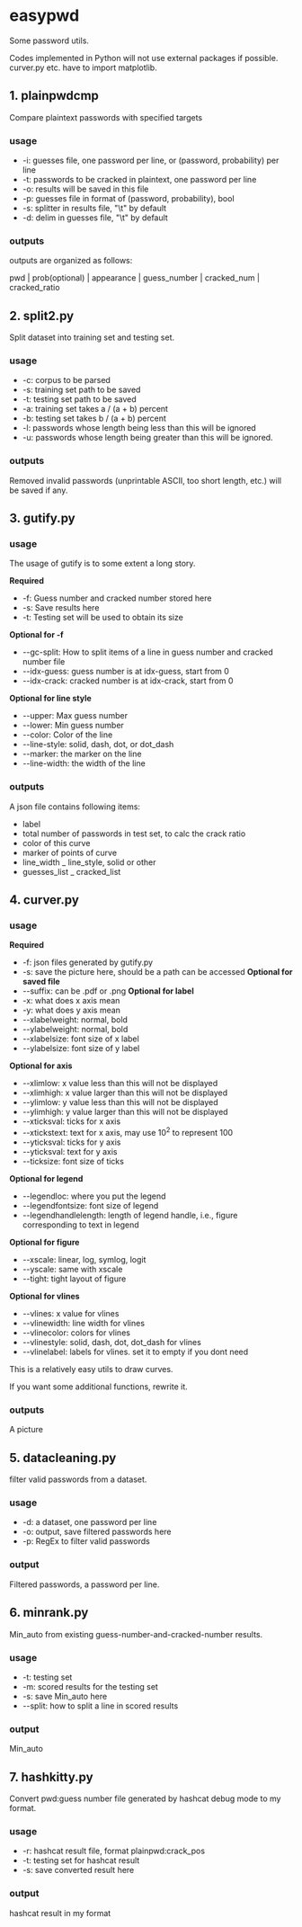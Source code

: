# easypwd
Some password utils.

Codes implemented in Python will not use external packages if possible.
curver.py etc. have to import matplotlib.

## 1. plainpwdcmp

Compare plaintext passwords with specified targets

### usage
- -i: guesses file, one password per line, or (password, probability) per line
- -t: passwords to be cracked in plaintext, one password per line
- -o: results will be saved in this file
- -p: guesses file in format of (password, probability), bool
- -s: splitter in results file, "\t" by default
- -d: delim in guesses file, "\t" by default

### outputs
outputs are organized as follows:

pwd | prob(optional) | appearance | guess_number | cracked_num | cracked_ratio

## 2. split2.py

Split dataset into training set and testing set.

### usage
- -c: corpus to be parsed
- -s: training set path to be saved
- -t: testing set path to be saved
- -a: training set takes a / (a + b) percent
- -b: testing set takes b / (a + b) percent
- -l: passwords whose length being less than this will be ignored
- -u: passwords whose length being greater than this will be ignored.

### outputs
Removed invalid passwords (unprintable ASCII, too short length, etc.) will be saved if any.

## 3. gutify.py

### usage

The usage of gutify is to some extent a long story.

**Required**
- -f: Guess number and cracked number stored here
- -s: Save results here
- -t: Testing set will be used to obtain its size

**Optional for -f**
- --gc-split: How to split items of a line in guess number and cracked number file
- --idx-guess: guess number is at idx-guess, start from 0
- --idx-crack: cracked number is at idx-crack, start from 0

**Optional for line style**
- --upper: Max guess number
- --lower: Min guess number
- --color: Color of the line
- --line-style: solid, dash, dot, or dot_dash
- --marker: the marker on the line
- --line-width: the width of the line

### outputs

A json file contains following items:
- label
- total number of passwords in test set, to calc the crack ratio
- color of this curve
- marker of points of curve
- line_width
_ line_style, solid or other
- guesses_list
_ cracked_list

## 4. curver.py

### usage

**Required**
- -f: json files generated by gutify.py
- -s: save the picture here, should be a path can be accessed
**Optional for saved file**
- --suffix: can be .pdf or .png
**Optional for label**
- -x: what does x axis mean
- -y: what does y axis mean
- --xlabelweight: normal, bold
- --ylabelweight: normal, bold
- --xlabelsize: font size of x label
- --ylabelsize: font size of y label

**Optional for axis**
- --xlimlow: x value less than this will not be displayed
- --xlimhigh: x value larger than this will not be displayed
- --ylimlow: y value less than this will not be displayed
- --ylimhigh: y value larger than this will not be displayed
- --xticksval: ticks for x axis
- --xtickstext: text for x axis, may use $10^{2}$ to represent 100
- --yticksval: ticks for y axis
- --yticksval: text for y axis
- --ticksize: font size of ticks

**Optional for legend**
- --legendloc: where you put the legend
- --legendfontsize: font size of legend
- --legendhandlelength: length of legend handle, i.e., figure corresponding to text in legend

**Optional for figure**
- --xscale: linear, log, symlog, logit
- --yscale: same with xscale
- --tight: tight layout of figure

**Optional for vlines**
- --vlines: x value for vlines
- --vlinewidth: line width for vlines
- --vlinecolor: colors for vlines
- --vlinestyle: solid, dash, dot, dot_dash for vlines
- --vlinelabel: labels for vlines. set it to empty if you dont need

This is a relatively easy utils to draw curves.

If you want some additional functions, rewrite it.

### outputs
A picture

## 5. datacleaning.py
filter valid passwords from a dataset.

### usage
- -d: a dataset, one password per line
- -o: output, save filtered passwords here
- -p: RegEx to filter valid passwords

### output
Filtered passwords, a password per line.

## 6. minrank.py
Min_auto from existing guess-number-and-cracked-number results.

### usage
- -t: testing set
- -m: scored results for the testing set
- -s: save Min_auto here
- --split: how to split a line in scored results

### output
Min_auto

## 7. hashkitty.py
Convert pwd:guess number file generated 
by hashcat debug mode to my format.

### usage
- -r: hashcat result file, format plainpwd:crack_pos
- -t: testing set for hashcat result
- -s: save converted result here

### output
hashcat result in my format